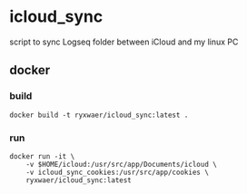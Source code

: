 # icloud_sync
script to sync Logseq folder between iCloud and my linux PC


## docker

### build

`docker build -t ryxwaer/icloud_sync:latest .`

### run

```
docker run -it \
    -v $HOME/icloud:/usr/src/app/Documents/icloud \
    -v icloud_sync_cookies:/usr/src/app/cookies \
    ryxwaer/icloud_sync:latest
```
